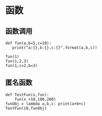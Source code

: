 # 函数

## 函数调用

```
def fun(a,b=5,c=10):
   print("a:{},b:{},c:{}".format(a,b,c))
   
fun(1)
fun(1,2,3)
fun(1,c=2,b=3)
```

## 匿名函数

```
def TestFun(x,fun):
    fun(x +10,100,200)
funObj = lambda a,b,c: print(a+b+c)
TestFun(10,funObj)
```